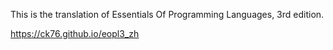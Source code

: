 This is the translation of Essentials Of Programming Languages, 3rd edition.

https://ck76.github.io/eopl3_zh